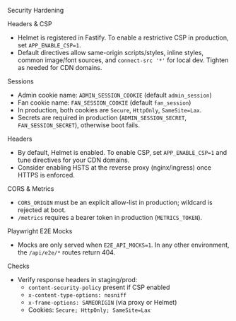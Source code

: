 Security Hardening

Headers & CSP

- Helmet is registered in Fastify. To enable a restrictive CSP in production, set `APP_ENABLE_CSP=1`.
- Default directives allow same-origin scripts/styles, inline styles, common image/font sources, and `connect-src '*'` for local dev. Tighten as needed for CDN domains.

Sessions

- Admin cookie name: `ADMIN_SESSION_COOKIE` (default `admin_session`)
- Fan cookie name: `FAN_SESSION_COOKIE` (default `fan_session`)
- In production, both cookies are `Secure`, `HttpOnly`, `SameSite=Lax`.
- Secrets are required in production (`ADMIN_SESSION_SECRET`, `FAN_SESSION_SECRET`), otherwise boot fails.

Headers

- By default, Helmet is enabled. To enable CSP, set `APP_ENABLE_CSP=1` and tune directives for your CDN domains.
- Consider enabling HSTS at the reverse proxy (nginx/ingress) once HTTPS is enforced.

CORS & Metrics

- `CORS_ORIGIN` must be an explicit allow-list in production; wildcard is rejected at boot.
- `/metrics` requires a bearer token in production (`METRICS_TOKEN`).

Playwright E2E Mocks

- Mocks are only served when `E2E_API_MOCKS=1`. In any other environment, the `/api/e2e/*` routes return 404.

Checks

- Verify response headers in staging/prod:
  - `content-security-policy` present if CSP enabled
  - `x-content-type-options: nosniff`
  - `x-frame-options: SAMEORIGIN` (via proxy or Helmet)
  - Cookies: `Secure; HttpOnly; SameSite=Lax`


